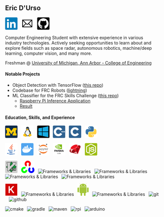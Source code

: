 ## Eric D'Urso

<a href="https://www.linkedin.com/in/edurso/"><img height="40" src="https://github.com/edurso/edurso/blob/new-logos/img/linkedin.png"></a>&nbsp;&nbsp;
<a href="mailto:edurso862@gmail.com"><img height="40" src="https://github.com/edurso/edurso/blob/new-logos/img/email.png"></a>&nbsp;&nbsp;
<a href="https://www.github.com/edurso/"><img height="40" src="https://github.com/edurso/edurso/blob/new-logos/img/github.png"></a>&nbsp;&nbsp;

Computer Engineering Student with extensive experience in various industry technologies.
Actively seeking opportunities to learn about and explore fields such as space radar, autonomous robotics, machine/deep learning, computer vision, and many more.

Freshman @ [University of Michigan, Ann Arbor - College of Engineering](https://www.engin.umich.edu/)

#### Notable Projects

- Object Detection with TensorFlow ([this repo](https://github.com/edurso/obj-detect))
- Codebase for FRC Robots ([lightning](https://github.com/frc-862/lightning))
- ML Classifier for the FRC Skills Challenge ([this repo](https://github.com/frc-862/galactic-search-nb))
  - [Raspberry Pi Inference Application](https://github.com/frc-862/mcqueen-vision)
  - [Result](https://lightningrobotics.smugmug.com/2020-21-Folder/n-jZqhV9/2021---Skills-Challenge-Videos/i-pNbf3jw/A)

#### Education, Skills, and Experience

<a href="https://www.engin.umich.edu/"><img height="40" src="https://github.com/edurso/edurso/blob/new-logos/img/um.png"></a>&nbsp;&nbsp;
<img height="40" src="https://github.com/edurso/edurso/blob/new-logos/img/linux.png">&nbsp;&nbsp;
<img height="40" src="https://github.com/edurso/edurso/blob/new-logos/img/windows.png">&nbsp;&nbsp;
<img height="40" src="https://github.com/edurso/edurso/blob/new-logos/img/cpp.png">&nbsp;&nbsp;
<img height="40" src="https://github.com/edurso/edurso/blob/new-logos/img/c.png">&nbsp;&nbsp;
<img height="40" src="https://github.com/edurso/edurso/blob/new-logos/img/python.png">&nbsp;&nbsp;

<img height="40" src="https://github.com/edurso/edurso/blob/new-logos/img/java.png">&nbsp;&nbsp;
<img height="40" src="https://github.com/edurso/edurso/blob/new-logos/img/docker.png">&nbsp;&nbsp;
<img height="40" src="https://github.com/edurso/edurso/blob/new-logos/img/jupyter.png">&nbsp;&nbsp;
<img height="40" src="https://github.com/edurso/edurso/blob/new-logos/img/cuda.png">&nbsp;&nbsp;
<img height="40" src="https://github.com/edurso/edurso/blob/new-logos/img/ruby.png">&nbsp;&nbsp;
<img height="40" src="https://github.com/edurso/edurso/blob/new-logos/img/node.png">&nbsp;&nbsp;

<img height="40" src="https://github.com/edurso/edurso/blob/new-logos/img/vim.png">&nbsp;&nbsp;
<img height="40" src="https://github.com/edurso/edurso/blob/master/img/opencv.png">&nbsp;&nbsp;
![Frameworks & Libraries](https://skillicons.dev/icons?i=tensorflow)&nbsp;&nbsp;
![Frameworks & Libraries](https://skillicons.dev/icons?i=spring)&nbsp;&nbsp;
![Frameworks & Libraries](https://skillicons.dev/icons?i=unity)&nbsp;&nbsp;
![Frameworks & Libraries](https://skillicons.dev/icons?i=qt)&nbsp;&nbsp;

<img height="40" src="https://github.com/edurso/edurso/blob/master/img/keras.png">&nbsp;&nbsp;
![Frameworks & Libraries](https://skillicons.dev/icons?i=pytorch)&nbsp;&nbsp;
<img height="40" src="https://github.com/edurso/edurso/blob/master/img/android.png">&nbsp;&nbsp;
![Frameworks & Libraries](https://skillicons.dev/icons?i=ros)&nbsp;&nbsp;
![git](https://skillicons.dev/icons?i=git)&nbsp;&nbsp;
![github](https://skillicons.dev/icons?i=github)&nbsp;&nbsp;

![cmake](https://skillicons.dev/icons?i=cmake)&nbsp;&nbsp;
![gradle](https://skillicons.dev/icons?i=gradle)&nbsp;&nbsp;
![maven](https://skillicons.dev/icons?i=maven)&nbsp;&nbsp;
![rpi](https://skillicons.dev/icons?i=raspberrypi)&nbsp;&nbsp;
![arduino](https://skillicons.dev/icons?i=arduino)&nbsp;&nbsp;


